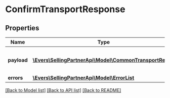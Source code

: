 # ConfirmTransportResponse

## Properties
Name | Type | Description | Notes
------------ | ------------- | ------------- | -------------
**payload** | [**\Evers\SellingPartnerApi\Model\CommonTransportResult**](CommonTransportResult.md) | The payload for the confirmTransport operation. | [optional] 
**errors** | [**\Evers\SellingPartnerApi\Model\ErrorList**](ErrorList.md) |  | [optional] 

[[Back to Model list]](../README.md#documentation-for-models) [[Back to API list]](../README.md#documentation-for-api-endpoints) [[Back to README]](../README.md)



